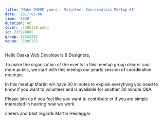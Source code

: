 ```yaml
---
title: 'Make OWDDM yours - Volunteer Coordination Meetup #1'
date: '2017-03-06'
time: '2030'
duration: 60
cover: ./506739.webp
id: 237998866
group: 15632202
venue: 25085262
---
```


Hello Osaka Web Developers & Designers,

To make the organization of the events in this meetup group clearer and more public, we start with this meetup our yearly session of coordination meetups.

In this meetup Martin will have 30 minutes to explain everything you need to know if you want to volunteer and is available for another 30 minute Q&A.

Please join us if you feel like you want to contribute or if you are simple interested in hearing how we work.

cheers and best regards
Martin Heidegger
